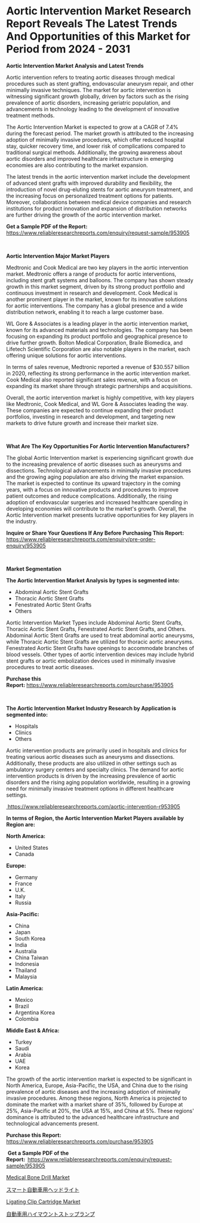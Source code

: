 <p><h1>Aortic Intervention Market Research Report Reveals The Latest Trends And Opportunities of this Market for Period from 2024 - 2031</h1></p><p><strong>Aortic Intervention Market Analysis and Latest Trends</strong></p>
<p><p>Aortic intervention refers to treating aortic diseases through medical procedures such as stent grafting, endovascular aneurysm repair, and other minimally invasive techniques. The market for aortic intervention is witnessing significant growth globally, driven by factors such as the rising prevalence of aortic disorders, increasing geriatric population, and advancements in technology leading to the development of innovative treatment methods.</p><p>The Aortic Intervention Market is expected to grow at a CAGR of 7.4% during the forecast period. The market growth is attributed to the increasing adoption of minimally invasive procedures, which offer reduced hospital stay, quicker recovery time, and lower risk of complications compared to traditional surgical methods. Additionally, the growing awareness about aortic disorders and improved healthcare infrastructure in emerging economies are also contributing to the market expansion.</p><p>The latest trends in the aortic intervention market include the development of advanced stent grafts with improved durability and flexibility, the introduction of novel drug-eluting stents for aortic aneurysm treatment, and the increasing focus on personalized treatment options for patients. Moreover, collaborations between medical device companies and research institutions for product innovation and expansion of distribution networks are further driving the growth of the aortic intervention market.</p></p>
<p><strong>Get a Sample PDF of the Report:&nbsp;</strong> <a href="https://www.reliableresearchreports.com/enquiry/request-sample/953905">https://www.reliableresearchreports.com/enquiry/request-sample/953905</a></p>
<p>&nbsp;</p>
<p><strong>Aortic Intervention Major Market Players</strong></p>
<p><p>Medtronic and Cook Medical are two key players in the aortic intervention market. Medtronic offers a range of products for aortic interventions, including stent graft systems and balloons. The company has shown steady growth in this market segment, driven by its strong product portfolio and continuous investment in research and development. Cook Medical is another prominent player in the market, known for its innovative solutions for aortic interventions. The company has a global presence and a wide distribution network, enabling it to reach a large customer base.</p><p>WL Gore & Associates is a leading player in the aortic intervention market, known for its advanced materials and technologies. The company has been focusing on expanding its product portfolio and geographical presence to drive further growth. Bolton Medical Corporation, Braile Biomedica, and Lifetech Scientific Corporation are also notable players in the market, each offering unique solutions for aortic interventions.</p><p>In terms of sales revenue, Medtronic reported a revenue of $30.557 billion in 2020, reflecting its strong performance in the aortic intervention market. Cook Medical also reported significant sales revenue, with a focus on expanding its market share through strategic partnerships and acquisitions.</p><p>Overall, the aortic intervention market is highly competitive, with key players like Medtronic, Cook Medical, and WL Gore & Associates leading the way. These companies are expected to continue expanding their product portfolios, investing in research and development, and targeting new markets to drive future growth and increase their market size.</p></p>
<p>&nbsp;</p>
<p><strong>What Are The Key Opportunities For Aortic Intervention Manufacturers?</strong></p>
<p><p>The global Aortic Intervention market is experiencing significant growth due to the increasing prevalence of aortic diseases such as aneurysms and dissections. Technological advancements in minimally invasive procedures and the growing aging population are also driving the market expansion. The market is expected to continue its upward trajectory in the coming years, with a focus on innovative products and procedures to improve patient outcomes and reduce complications. Additionally, the rising adoption of endovascular surgeries and increased healthcare spending in developing economies will contribute to the market's growth. Overall, the Aortic Intervention market presents lucrative opportunities for key players in the industry.</p></p>
<p><strong>Inquire or Share Your Questions If Any Before Purchasing This Report:</strong> <a href="https://www.reliableresearchreports.com/enquiry/pre-order-enquiry/953905">https://www.reliableresearchreports.com/enquiry/pre-order-enquiry/953905</a></p>
<p>&nbsp;</p>
<p><strong>Market Segmentation</strong></p>
<p><strong>The Aortic Intervention Market Analysis by types is segmented into:</strong></p>
<p><ul><li>Abdominal Aortic Stent Grafts</li><li>Thoracic Aortic Stent Grafts</li><li>Fenestrated Aortic Stent Grafts</li><li>Others</li></ul></p>
<p><p>Aortic Intervention Market Types include Abdominal Aortic Stent Grafts, Thoracic Aortic Stent Grafts, Fenestrated Aortic Stent Grafts, and Others. Abdominal Aortic Stent Grafts are used to treat abdominal aortic aneurysms, while Thoracic Aortic Stent Grafts are utilized for thoracic aortic aneurysms. Fenestrated Aortic Stent Grafts have openings to accommodate branches of blood vessels. Other types of aortic intervention devices may include hybrid stent grafts or aortic embolization devices used in minimally invasive procedures to treat aortic diseases.</p></p>
<p><strong>Purchase this Report:&nbsp;</strong><a href="https://www.reliableresearchreports.com/purchase/953905">https://www.reliableresearchreports.com/purchase/953905</a></p>
<p>&nbsp;</p>
<p><strong>The Aortic Intervention Market Industry Research by Application is segmented into:</strong></p>
<p><ul><li>Hospitals</li><li>Clinics</li><li>Others</li></ul></p>
<p><p>Aortic intervention products are primarily used in hospitals and clinics for treating various aortic diseases such as aneurysms and dissections. Additionally, these products are also utilized in other settings such as ambulatory surgery centers and specialty clinics. The demand for aortic intervention products is driven by the increasing prevalence of aortic disorders and the rising aging population worldwide, resulting in a growing need for minimally invasive treatment options in different healthcare settings.</p></p>
<p><a href="https://www.reliableresearchreports.com/aortic-intervention-r953905">&nbsp;https://www.reliableresearchreports.com/aortic-intervention-r953905</a></p>
<p><strong>In terms of Region, the Aortic Intervention Market Players available by Region are:</strong></p>
<p>
    <p> <strong> North America: </strong>
        <ul>
            <li>United States</li>
            <li>Canada</li>
        </ul>
        </p> 
    <p> <strong> Europe: </strong>
        <ul>
            <li>Germany</li>
            <li>France</li>
            <li>U.K.</li>
            <li>Italy</li>
            <li>Russia</li>
        </ul>
        </p> 
    <p> <strong> Asia-Pacific: </strong>
        <ul>
            <li>China</li>
            <li>Japan</li>
            <li>South Korea</li>
            <li>India</li>
            <li>Australia</li>
            <li>China Taiwan</li>
            <li>Indonesia</li>
            <li>Thailand</li>
            <li>Malaysia</li>
        </ul>
        </p> 
    <p> <strong> Latin America: </strong>
        <ul>
            <li>Mexico</li>
            <li>Brazil</li>
            <li>Argentina Korea</li>
            <li>Colombia</li>
        </ul>
        </p> 
    <p> <strong> Middle East & Africa: </strong>
        <ul>
            <li>Turkey</li>
            <li>Saudi</li>
            <li>Arabia</li>
            <li>UAE</li>
            <li>Korea</li>
        </ul>
    </p>
    </p>
<p><p>The growth of the aortic intervention market is expected to be significant in North America, Europe, Asia-Pacific, the USA, and China due to the rising prevalence of aortic diseases and the increasing adoption of minimally invasive procedures. Among these regions, North America is projected to dominate the market with a market share of 35%, followed by Europe at 25%, Asia-Pacific at 20%, the USA at 15%, and China at 5%. These regions' dominance is attributed to the advanced healthcare infrastructure and technological advancements present.</p></p>
<p><strong>Purchase this Report: </strong><a href="https://www.reliableresearchreports.com/purchase/953905">https://www.reliableresearchreports.com/purchase/953905</a></p>
<p>&nbsp;<strong>Get a Sample PDF of the Report:&nbsp;&nbsp;</strong><a href="https://www.reliableresearchreports.com/enquiry/request-sample/953905">https://www.reliableresearchreports.com/enquiry/request-sample/953905</a></p>
<p><strong></strong></p>
<p><p><a href="https://github.com/Krish2023na/Market-Research-Report-List-5/blob/main/medical-bone-drill-market.md">Medical Bone Drill Market</a></p><p><a href="https://github.com/LizaHeller2023/Market-Research-Report-List-1/blob/main/4912167174712.md">スマート自動車用ヘッドライト</a></p><p><a href="https://github.com/bmorecock/Market-Research-Report-List-4/blob/main/ligating-clip-cartridge-market.md">Ligating Clip Cartridge Market</a></p><p><a href="https://github.com/deonnorth8/Market-Research-Report-List-2/blob/main/8779314174711.md">自動車用ハイマウントストップランプ</a></p></p>